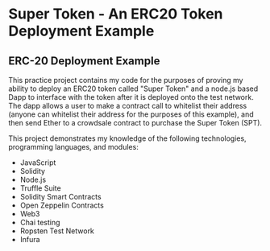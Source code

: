# Super Token - An ERC20 Token Deployment Example

## ERC-20 Deployment Example
This practice project contains my code for the purposes of proving my ability to deploy an ERC20 token called "Super Token" and a node.js based Dapp to interface with the token after it is deployed onto the test network. The dapp allows a user to make a contract call to whitelist their address (anyone can whitelist their address for the purposes of this example), and then send Ether to a crowdsale contract to purchase the Super Token (SPT). 

This project demonstrates my knowledge of the following technologies, programming languages, and modules:
* JavaScript
* Solidity
* Node.js
* Truffle Suite
* Solidity Smart Contracts
* Open Zeppelin Contracts 
* Web3
* Chai testing
* Ropsten Test Network
* Infura
